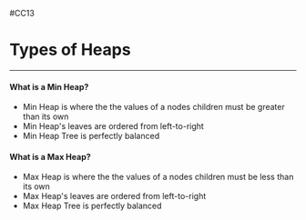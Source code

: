 #CC13 
# Types of Heaps
---
#### What is a Min Heap?
- Min Heap is where the the values of a nodes children must be greater than its own
- Min Heap's leaves are ordered from left-to-right
- Min Heap Tree is perfectly balanced
#### What is a Max Heap?
- Max Heap is where the the values of a nodes children must be less than its own
- Max Heap's leaves are ordered from left-to-right
- Max Heap Tree is perfectly balanced